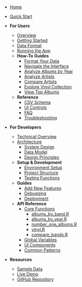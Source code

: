 <!-- _sidebar.md -->

- [Home](/)
- [Quick Start](quickstart.md)

- **For Users**

  - [Overview](user/overview.md)
  - [Getting Started](user/getting-started.md)
  - [Data Format](user/data-format.md)
  - [Running the App](user/running-app.md)
  - **How-To Guides**
    - [Format Your Data](user/guides/format-data.md)
    - [Navigate the Interface](user/guides/navigate-interface.md)
    - [Analyze Albums by Year](user/guides/albums-by-year.md)
    - [Analyze Artists](user/guides/analyze-artists.md)
    - [Compare Artists](user/guides/compare-artists.md)
    - [Explore Vinyl Collection](user/guides/vinyl-collection.md)
    - [View Top Albums](user/guides/top-albums.md)
  - **Reference**
    - [CSV Schema](user/reference/csv-schema.md)
    - [UI Controls](user/reference/ui-controls.md)
    - [FAQ](user/reference/faq.md)
    - [Troubleshooting](user/reference/troubleshooting.md)

- **For Developers**

  - [Technical Overview](developer/overview.md)
  - [Architecture](developer/architecture.md)
    - [System Design](developer/architecture/system-design.md)
    - [Data Model](developer/architecture/data-model.md)
    - [Design Principles](developer/architecture/design-principles.md)
  - **Setup &amp; Development**
    - [Environment Setup](developer/setup/environment.md)
    - [Project Structure](developer/setup/project-structure.md)
    - [Testing Functions](developer/setup/testing.md)
  - **Guides**
    - [Add New Features](developer/guides/add-features.md)
    - [Debugging](developer/guides/debugging.md)
    - [Deployment](developer/guides/deployment.md)
  - **API Reference**
    - [Core Functions](developer/reference/functions.md)
      - [albums_by_band.R](developer/reference/functions/albums-by-band.md)
      - [albums_by_year.R](developer/reference/functions/albums-by-year.md)
      - [number_one_albums.R](developer/reference/functions/number-one-albums.md)
      - [vinyl.R](developer/reference/functions/vinyl.md)
      - [compare_bands.R](developer/reference/functions/compare-bands.md)
    - [Global Variables](developer/reference/globals.md)
    - [UI Components](developer/reference/ui-components.md)
    - [Common Patterns](developer/reference/patterns.md)

- **Resources**
  - [Sample Data](resources/sample-data.md)
  - [Live Demo](https://cholstro.shinyapps.io/shiny-music/)
  - [GitHub Repository](https://github.com/UW-Example-Student/MyFavoriteAlbums)
